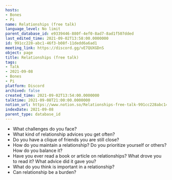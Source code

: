 ```yaml
---
hosts:
- Bones
- Pi
name: Relationships (free talk)
language_level: No limit
parent_database_id: e9339446-880f-4ef0-8ad7-8ad1f507dded
last_edited_time: 2021-09-02T13:58:00.0000000
id: 991cc228-abc1-46f3-b08f-11dedd6a6ad1
meeting_link: https://discord.gg/vE7QUXGDnS
object: page
title: Relationships (free talk)
tags:
- Talk
- 2021-09-08
- Bones
- Pi
platform: Discord
archived: false
created_time: 2021-09-02T13:54:00.0000000
talktime: 2021-09-08T21:00:00.0000000
notion_url: https://www.notion.so/Relationships-free-talk-991cc228abc146f3b08f11dedd6a6ad1
indexDate: 2021-09-08
parent_type: database_id
---
```



   - What challenges do you face?
   - What kind of relationship advices you get often?
   - Do you have a clique of friends you are still close?
   - How do you maintain a relationship? Do you prioritize yourself or others? How do you balance it?
   - Have you ever read a book or article on relationships? What drove you to read it? What advice did it gave you?
   - What do you think is important in a relationship?
   - Can relationship be a burden?










